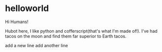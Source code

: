 # helloworld

Hi Humans!

Hubot here, I like python and cofferscript(that's what I'm made of!).
I've had tacos on the moon and find them far superior to Earth tacos.

add a new line
add another line
